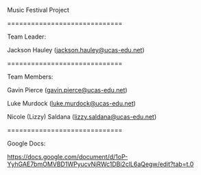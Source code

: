 Music Festival Project

=============================

Team Leader:

Jackson Hauley (jackson.hauley@ucas-edu.net)

=============================

Team Members:

Gavin Pierce (gavin.pierce@ucas-edu.net)

Luke Murdock (luke.murdock@ucas-edu.net)

Nicole (Lizzy) Saldana (lizzy.saldana@ucas-edu.net)

=============================

Google Docs:

https://docs.google.com/document/d/1oP-YyhGAE7bmOMVBD1WPyucvNjRWc1DBi2clL6aQegw/edit?tab=t.0


